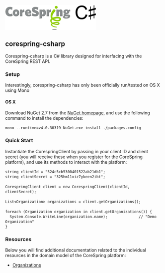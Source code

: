 ![corespring](doc/images/logo.png)

## corespring-csharp

Corespring-csharp is a C# library designed for interfacing with the CoreSpring REST API.

### Setup

Interestingly, corespring-csharp has only been officially run/tested on OS X using Mono

#### OS X

Download NuGet 2.7 from the [NuGet homepage](http://nuget.codeplex.com/), and use the following command to install the dependencies:

    mono --runtime=v4.0.30319 NuGet.exe install ./packages.config


### Quick Start

Instantiate the CorespringClient by passing in your client ID and client secret (you will receive these when you
register for the CoreSpring platform), and use its methods to interact with the platform:

    string clientId = "524c5cb5300401522ab21db1";
    string clientSecret = "325hm11xiz7ykeen2ibt";
    
    CorespringClient client = new CorespringClient(clientId, clientSecret);
    
    List<Organization> organizations = client.getOrganizations();
    
    foreach (Organization organization in client.getOrganizations()) {
      System.Console.WriteLine(organization.name);              // "Demo Organization"
    }


### Resources

Below you will find additional documentation related to the individual resources in the domain model of the CoreSpring
platform:

* [Organizations](/doc/resources/organizations.md)